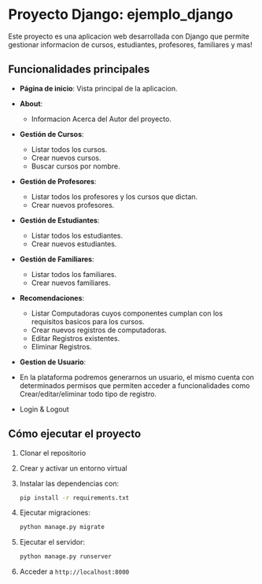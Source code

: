 # Proyecto Django: ejemplo_django

Este proyecto es una aplicacion web desarrollada con Django que permite gestionar informacion de cursos, estudiantes, profesores, familiares y mas!

## Funcionalidades principales

- **Página de inicio**: Vista principal de la aplicacion.

- **About**:
  - Informacion Acerca del Autor del proyecto.

- **Gestión de Cursos**:
  - Listar todos los cursos.
  - Crear nuevos cursos.
  - Buscar cursos por nombre.

- **Gestión de Profesores**:
  - Listar todos los profesores y los cursos que dictan.
  - Crear nuevos profesores.

- **Gestión de Estudiantes**:
  - Listar todos los estudiantes.
  - Crear nuevos estudiantes.
  
- **Gestión de Familiares**:
  - Listar todos los familiares.
  - Crear nuevos familiares.

- **Recomendaciones**:
  - Listar Computadoras cuyos componentes cumplan con los requisitos basicos para los cursos.
  - Crear nuevos registros de computadoras.
  - Editar Registros existentes.
  - Eliminar Registros.

- **Gestion de Usuario**: 
- En la plataforma podremos generarnos un usuario, el mismo cuenta con determinados permisos que permiten acceder a funcionalidades como Crear/editar/eliminar todo tipo de registro.
- Login & Logout 


## Cómo ejecutar el proyecto
1. Clonar el repositorio  
2. Crear y activar un entorno virtual  
3. Instalar las dependencias con:

    ```bash
    pip install -r requirements.txt
    ```

4. Ejecutar migraciones:

    ```bash
    python manage.py migrate
    ```

5. Ejecutar el servidor:

    ```bash
    python manage.py runserver
    ```

6. Acceder a `http://localhost:8000`

